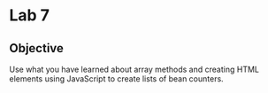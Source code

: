 # Lab 7

## Objective
Use what you have learned about array methods and creating HTML elements using JavaScript to create lists of bean counters.
